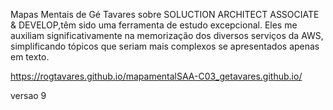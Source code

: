 Mapas Mentais de Gé Tavares sobre SOLUCTION ARCHITECT ASSOCIATE & DEVELOP,têm sido uma ferramenta de estudo excepcional. Eles me auxiliam significativamente na memorização dos diversos serviços da AWS, simplificando tópicos que seriam mais complexos se apresentados apenas em texto.

https://rogtavares.github.io/mapamentalSAA-C03_getavares.github.io/

versao 9